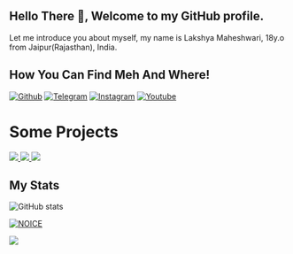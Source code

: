 ## Hello There :wave:, Welcome to my GitHub profile.

Let me introduce you about myself, my name is Lakshya Maheshwari, 18y.o from Jaipur(Rajasthan), India.

## How You Can Find Meh And Where!

[![Github](https://img.shields.io/badge/-Github-000000?style=for-the-badge&logo=Github&logoColor=white)](https://github.com/NomoreLakshya)
[![Telegram](https://img.shields.io/badge/Telegram-2CA5E0?style=for-the-badge&logo=telegram&logoColor=white)](https://telegram.me/CallmeLakshya)
[![Instagram](https://img.shields.io/badge/Instagram-FF1493?style=for-the-badge&logo=instagram&logoColor=white)](https://instagram.com/sarcastic._.lakshya)
[![Youtube](https://img.shields.io/badge/Youtube-FF0000?style=for-the-badge&logo=youtube&logoColor=white)](https://youtube.com/EGLakshyaFF)

# Some Projects

<a href="https://github.com/NomoreLakshya/Ai-UserBot">
  <img src="https://github-readme-stats.vercel.app/api/pin/?username=NomoreLakshya&repo=Ai-UserBot&cache_seconds=86400&theme=chartreuse-dark">
</a>

<a href="https://github.com/NomoreLakshya/Ai-ChatBot">
  <img src="https://github-readme-stats.vercel.app/api/pin/?username=NomoreLakshya&repo=Ai-ChatBot&cache_seconds=86400&theme=chartreuse-dark">
</a>


<a href="https://github.com/NomoreLakshya/String-Generator">
  <img src="https://github-readme-stats.vercel.app/api/pin/?username=NomoreLakshya&repo=String-Generator&cache_seconds=86400&theme=chartreuse-dark">
</a>

## My Stats
![ GitHub stats](https://github-readme-stats.vercel.app/api?username=NomoreLakshya&show_icons=true&theme=tokyonight)

[![NOICE](https://github-readme-stats.vercel.app/api/top-langs/?username=NomoreLakshya&layout=compact&theme=midnight-purple&hide=Css)](https://github.com/NomoreLakshya)

![](https://visitor-badge.laobi.icu/badge?page_id=NomoreLakshya)
